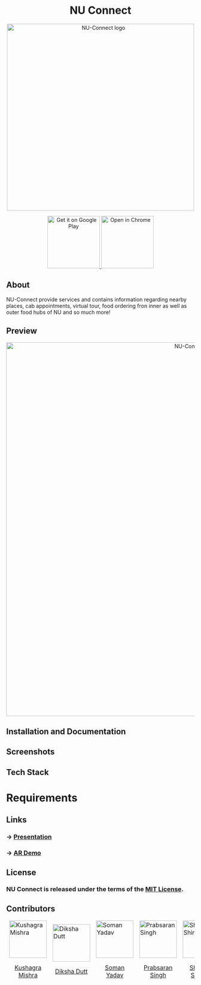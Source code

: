 <h1 align="center"> NU Connect </h1>

<div align="center">
  <img alt="NU-Connect logo" src="https://i.imgur.com/MGJNqi9.png" width="500px" />
</div>
 
<p align="center">
  <a href="#">
    <img alt="Get it on Google Play" title="Google Play" src="http://i.imgur.com/mtGRPuM.png" width="140">
    <img alt="Open in Chrome" title="Chrome" src="https://i.imgur.com/ZIhDtNR.png" width="140">
  </a>
</p>


## About

 
<div>  
	<p>NU-Connect provide services and contains information regarding nearby places, cab appointments, virtual tour, food ordering fron inner as well as outer food hubs of NU and so much more!</p>

</div>

 ## Preview

 <div align="center">
  <img alt="NU-Connect logo" src="https://i.imgur.com/KuddZoJ.png" width="1000px" />
 </div>
 
 
## Installation and Documentation

## Screenshots
 
## Tech Stack
 
# Requirements

## Links
<h3> -> <a href="https://drive.google.com/file/d/19Lw7Lm4AuOa_EAc_3ttaeFA3pedjB1EE/view?usp=sharing"> Presentation </a> </h3>
<h3> -> <a href=""> AR Demo </a> </h3>
 
## License

### NU Connect is released under the terms of the [MIT License](LICENSE).


## Contributors
<table>
	<thead>
	<tr>
		<td>
			<img width="100" alt="Kushagra Mishra" src="https://ideate-zero.github.io/zerobug/images/Kushagra.png" align="center">
			<a href="https://github.com/kushagraup"><p align="center"> Kushagra Mishra </p></a>
			</td>
		<td>
			<img width="100" alt="Diksha Dutt" src="https://i.imgur.com/wnTuh6Y.png" align="center">
			<a href="https://github.com/dikshadutt08"><p align="center"> Diksha Dutt </p></a>
		</td>
		<td>
			<img width="100" alt="Soman Yadav" src="https://i.imgur.com/iD76kAe.png" align="center">
			<a href="https://github.com/somanyadav"><p align="center"> Soman Yadav </p></a>
		</td>
		<td>
			<img width="100" alt="Prabsaran Singh" src="https://ideate-zero.github.io/zerobug/images/Prabsaran.png" align="center">
			<a href="https://github.com/prabsaransingh05"><p align="center"> Prabsaran Singh </p></a>
		</td>
		<td>
			<img width="100" alt="Shailesh Shiroha" src="https://ideate-zero.github.io/zerobug/images/shailesh.png" align="center">
			<a href="https://github.com/shailesh236"><p align="center"> Shailesh Shiroha </p></a>
		</td>
	</tr>
</table>
